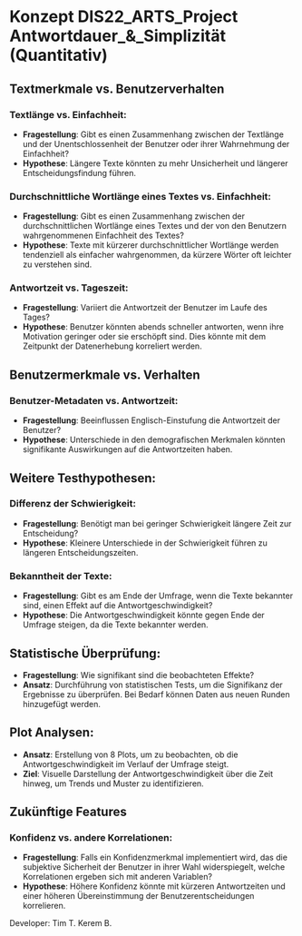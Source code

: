 # Konzept DIS22_ARTS_Project Antwortdauer_&_Simplizität (Quantitativ)

## Textmerkmale vs. Benutzerverhalten

### Textlänge vs. Einfachheit:
- **Fragestellung**: Gibt es einen Zusammenhang zwischen der Textlänge und der Unentschlossenheit der Benutzer oder ihrer Wahrnehmung der Einfachheit?
- **Hypothese**: Längere Texte könnten zu mehr Unsicherheit und längerer Entscheidungsfindung führen.

### Durchschnittliche Wortlänge eines Textes vs. Einfachheit:
- **Fragestellung**: Gibt es einen Zusammenhang zwischen der durchschnittlichen Wortlänge eines Textes und der von den Benutzern wahrgenommenen Einfachheit des Textes?
- **Hypothese**: Texte mit kürzerer durchschnittlicher Wortlänge werden tendenziell als einfacher wahrgenommen, da kürzere Wörter oft leichter zu verstehen sind.

### Antwortzeit vs. Tageszeit:
- **Fragestellung**: Variiert die Antwortzeit der Benutzer im Laufe des Tages?
- **Hypothese**: Benutzer könnten abends schneller antworten, wenn ihre Motivation geringer oder sie erschöpft sind. Dies könnte mit dem Zeitpunkt der Datenerhebung korreliert werden.

## Benutzermerkmale vs. Verhalten

### Benutzer-Metadaten vs. Antwortzeit:
- **Fragestellung**: Beeinflussen Englisch-Einstufung die Antwortzeit der Benutzer?
- **Hypothese**: Unterschiede in den demografischen Merkmalen könnten signifikante Auswirkungen auf die Antwortzeiten haben.

## Weitere Testhypothesen:

### Differenz der Schwierigkeit:
- **Fragestellung**: Benötigt man bei geringer Schwierigkeit längere Zeit zur Entscheidung?
- **Hypothese**: Kleinere Unterschiede in der Schwierigkeit führen zu längeren Entscheidungszeiten.

### Bekanntheit der Texte:
- **Fragestellung**: Gibt es am Ende der Umfrage, wenn die Texte bekannter sind, einen Effekt auf die Antwortgeschwindigkeit?
- **Hypothese**: Die Antwortgeschwindigkeit könnte gegen Ende der Umfrage steigen, da die Texte bekannter werden.

## Statistische Überprüfung:
- **Fragestellung**: Wie signifikant sind die beobachteten Effekte?
- **Ansatz**: Durchführung von statistischen Tests, um die Signifikanz der Ergebnisse zu überprüfen. Bei Bedarf können Daten aus neuen Runden hinzugefügt werden.

## Plot Analysen:
- **Ansatz**: Erstellung von 8 Plots, um zu beobachten, ob die Antwortgeschwindigkeit im Verlauf der Umfrage steigt.
- **Ziel**: Visuelle Darstellung der Antwortgeschwindigkeit über die Zeit hinweg, um Trends und Muster zu identifizieren.

## Zukünftige Features

### Konfidenz vs. andere Korrelationen:
- **Fragestellung**: Falls ein Konfidenzmerkmal implementiert wird, das die subjektive Sicherheit der Benutzer in ihrer Wahl widerspiegelt, welche Korrelationen ergeben sich mit anderen Variablen?
- **Hypothese**: Höhere Konfidenz könnte mit kürzeren Antwortzeiten und einer höheren Übereinstimmung der Benutzerentscheidungen korrelieren.



Developer:
Tim T.
Kerem B.
